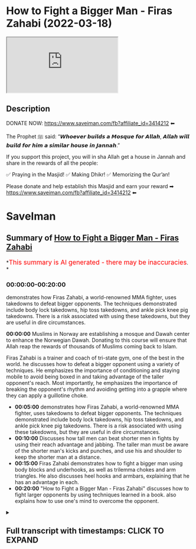# How to Fight a Bigger Man - Firas Zahabi (2022-03-18)

<iframe loading='lazy' allow='autoplay' src='https://www.youtube.com/embed/1l-jS2LDxEw'></iframe>

## Description

DONATE NOW: <https://www.saveiman.com/fb?affiliate_id=3414212> ⬅

The Prophet ﷺ said: “𝙒𝙝𝙤𝙚𝙫𝙚𝙧 𝙗𝙪𝙞𝙡𝙙𝙨 𝙖 𝙈𝙤𝙨𝙦𝙪𝙚 𝙛𝙤𝙧 𝘼𝙡𝙡𝙖𝙝, 𝘼𝙡𝙡𝙖𝙝 𝙬𝙞𝙡𝙡 𝙗𝙪𝙞𝙡𝙙 𝙛𝙤𝙧 𝙝𝙞𝙢 𝙖 𝙨𝙞𝙢𝙞𝙡𝙖𝙧 𝙝𝙤𝙪𝙨𝙚 𝙞𝙣 𝙅𝙖𝙣𝙣𝙖𝙝.”

If you support this project, you will in sha Allah get a house in Jannah and share in the rewards of all the people:

✅ Praying in the Masjid!
✅ Making Dhikr!
✅ Memorizing the Qur’an!

Please donate and help establish this Masjid and earn your reward ➡ <https://www.saveiman.com/fb?affiliate_id=3414212> ⬅

# SaveIman

## Summary of [How to Fight a Bigger Man - Firas Zahabi](https://www.youtube.com/watch?v=1l-jS2LDxEw)

*<span style="color:red; font-size:125%">This summary is AI generated - there may be inaccuracies</span>. *

### <a onclick="modifyYTiframeseektime('0')">00:00:00-00:20:00</a>

 demonstrates how Firas Zahabi, a world-renowned MMA fighter, uses takedowns to defeat bigger opponents. The techniques demonstrated include body lock takedowns, hip toss takedowns, and ankle pick knee pig takedowns. There is a risk associated with using these takedowns, but they are useful in dire circumstances.

**<a onclick="modifyYTiframeseektime('0')">00:00:00</a>** Muslims in Norway are establishing a mosque and Dawah center to enhance the Norwegian Dawah. Donating to this course will ensure that Allah reap the rewards of thousands of Muslims coming back to Islam.

Firas Zahabi is a trainer and  coach of tri-state gym, one of the best in the world.  he discusses how to defeat a bigger opponent using a variety of techniques. He emphasizes the importance of conditioning and staying mobile to avoid being boxed in and taking advantage of the taller opponent's reach. Most importantly, he emphasizes the importance of breaking the opponent's rhythm and avoiding getting into a grapple where they can apply a guillotine choke.

* **<a onclick="modifyYTiframeseektime('300')">00:05:00</a>**  demonstrates how Firas Zahabi, a world-renowned MMA fighter, uses takedowns to defeat bigger opponents. The techniques demonstrated include body lock takedowns, hip toss takedowns, and ankle pick knee pig takedowns. There is a risk associated with using these takedowns, but they are useful in dire circumstances.
* **<a onclick="modifyYTiframeseektime('600')">00:10:00</a>** Discusses how tall men can beat shorter men in fights by using their reach advantage and jabbing. The taller man must be aware of the shorter man's kicks and punches, and use his  and shoulder to keep the shorter man at a distance.
* **<a onclick="modifyYTiframeseektime('900')">00:15:00</a>** Firas Zahabi demonstrates how to fight a bigger man using body blocks and underhooks, as well as trilemma chokes and arm triangles. He also discusses heel hooks and armbars, explaining that he has an advantage in each.
* **<a onclick="modifyYTiframeseektime('1200')">00:20:00</a>**  "How to Fight a Bigger Man - Firas Zahabi" discusses how to fight larger opponents by using techniques learned in a book.  also explains how to use one's mind to overcome the opponent.

<details><summary><h2>Full transcript with timestamps: CLICK TO EXPAND</h2></summary>

<a onclick="modifyYTiframeseektime('0')">0:00:00</a> muslims in norway are now establishing a  
<a onclick="modifyYTiframeseektime('2')">0:00:02</a> masjid and dawa center to enhance the  
<a onclick="modifyYTiframeseektime('4')">0:00:04</a> norwegian dawah if you donate to this  
<a onclick="modifyYTiframeseektime('6')">0:00:06</a> course you will ensure allah reap the  
<a onclick="modifyYTiframeseektime('8')">0:00:08</a> rewards of thousands of muslims coming  
<a onclick="modifyYTiframeseektime('11')">0:00:11</a> back to islam and many of those who  
<a onclick="modifyYTiframeseektime('13')">0:00:13</a> become dwight and invite to islam so  
<a onclick="modifyYTiframeseektime('15')">0:00:15</a> click the link and donate now and share  
<a onclick="modifyYTiframeseektime('18')">0:00:18</a> the video for extra rewards  
<a onclick="modifyYTiframeseektime('20')">0:00:20</a> i'm joined with the legend the man the  
<a onclick="modifyYTiframeseektime('22')">0:00:22</a> legend the steel man the historical  
<a onclick="modifyYTiframeseektime('24')">0:00:24</a> figure  
<a onclick="modifyYTiframeseektime('25')">0:00:25</a> Laughter  
<a onclick="modifyYTiframeseektime('28')">0:00:28</a> for us many of you would have known this  
<a onclick="modifyYTiframeseektime('31')">0:00:31</a> is the trainer  
<a onclick="modifyYTiframeseektime('33')">0:00:33</a> head trainer head coach in tri-state gym  
<a onclick="modifyYTiframeseektime('35')">0:00:35</a> it seems one of the best if not the best  
<a onclick="modifyYTiframeseektime('37')">0:00:37</a> you could argue uh trainer in the world  
<a onclick="modifyYTiframeseektime('39')">0:00:39</a> in mma now  
<a onclick="modifyYTiframeseektime('41')">0:00:41</a> this video is about how  
<a onclick="modifyYTiframeseektime('43')">0:00:43</a> to defeat a bigger opponent now i'm  
<a onclick="modifyYTiframeseektime('45')">0:00:45</a> noticeably sizable compared to uh for us  
<a onclick="modifyYTiframeseektime('49')">0:00:49</a> but obviously not skillful you don't  
<a onclick="modifyYTiframeseektime('51')">0:00:51</a> need to go into that details  
<a onclick="modifyYTiframeseektime('52')">0:00:52</a> so with someone like me for us how would  
<a onclick="modifyYTiframeseektime('54')">0:00:54</a> you so say for example i'm covering that  
<a onclick="modifyYTiframeseektime('56')">0:00:56</a> can you grab that  
<a onclick="modifyYTiframeseektime('58')">0:00:58</a> Laughter  
<a onclick="modifyYTiframeseektime('63')">0:01:03</a> Music  
<a onclick="modifyYTiframeseektime('63')">0:01:03</a> Laughter  
<a onclick="modifyYTiframeseektime('72')">0:01:12</a> okay so if i'm coming at you right  
<a onclick="modifyYTiframeseektime('74')">0:01:14</a> so i'm coming at you right now first  
<a onclick="modifyYTiframeseektime('76')">0:01:16</a> thing is i don't want to be on the same  
<a onclick="modifyYTiframeseektime('78')">0:01:18</a> line so your feet are pointing towards  
<a onclick="modifyYTiframeseektime('79')">0:01:19</a> me my feet are pointing towards you yeah  
<a onclick="modifyYTiframeseektime('81')">0:01:21</a> if we exchange your fist is likely to  
<a onclick="modifyYTiframeseektime('83')">0:01:23</a> land before mine because you've got a  
<a onclick="modifyYTiframeseektime('84')">0:01:24</a> longer reach yeah you got bigger weights  
<a onclick="modifyYTiframeseektime('86')">0:01:26</a> so one thing i like to do is like to  
<a onclick="modifyYTiframeseektime('87')">0:01:27</a> circle when you point your feet towards  
<a onclick="modifyYTiframeseektime('89')">0:01:29</a> me that's when i'm going to change back  
<a onclick="modifyYTiframeseektime('90')">0:01:30</a> direction as your feet lift the ground  
<a onclick="modifyYTiframeseektime('92')">0:01:32</a> to change direction okay that's what i'm  
<a onclick="modifyYTiframeseektime('94')">0:01:34</a> going to attack yourself so if i'm  
<a onclick="modifyYTiframeseektime('95')">0:01:35</a> constantly circling i'm sorry  
<a onclick="modifyYTiframeseektime('97')">0:01:37</a> certainly yeah so now look because  
<a onclick="modifyYTiframeseektime('98')">0:01:38</a> you're circling with me yeah i'm going  
<a onclick="modifyYTiframeseektime('100')">0:01:40</a> to go this way no i'm going to circle  
<a onclick="modifyYTiframeseektime('101')">0:01:41</a> this way now you're circling that way  
<a onclick="modifyYTiframeseektime('103')">0:01:43</a> i'm constantly  
<a onclick="modifyYTiframeseektime('104')">0:01:44</a> breaking the line i call it breaking  
<a onclick="modifyYTiframeseektime('105')">0:01:45</a> noise so if you put your fist like this  
<a onclick="modifyYTiframeseektime('107')">0:01:47</a> i want to be aimed for my face here i  
<a onclick="modifyYTiframeseektime('108')">0:01:48</a> want to be here and when you turn your  
<a onclick="modifyYTiframeseektime('110')">0:01:50</a> face your fist towards me i want to be  
<a onclick="modifyYTiframeseektime('112')">0:01:52</a> here enough i never want to be yeah face  
<a onclick="modifyYTiframeseektime('115')">0:01:55</a> to face with exactly and now i want to  
<a onclick="modifyYTiframeseektime('117')">0:01:57</a> create that i want to create that cut  
<a onclick="modifyYTiframeseektime('119')">0:01:59</a> back we call it a cutback so you go  
<a onclick="modifyYTiframeseektime('120')">0:02:00</a> right then to the left left then to the  
<a onclick="modifyYTiframeseektime('123')">0:02:03</a> right so we're talking about working in  
<a onclick="modifyYTiframeseektime('125')">0:02:05</a> circles here that's why i like to shadow  
<a onclick="modifyYTiframeseektime('126')">0:02:06</a> box oftentimes what i do is i put an  
<a onclick="modifyYTiframeseektime('128')">0:02:08</a> object on the floor like a boxing glove  
<a onclick="modifyYTiframeseektime('130')">0:02:10</a> yeah and i just teach my fighters to to  
<a onclick="modifyYTiframeseektime('131')">0:02:11</a> box around that glove  
<a onclick="modifyYTiframeseektime('133')">0:02:13</a> always circling always moving my head  
<a onclick="modifyYTiframeseektime('135')">0:02:15</a> because  
<a onclick="modifyYTiframeseektime('136')">0:02:16</a> his reach is longer yeah  
<a onclick="modifyYTiframeseektime('138')">0:02:18</a> but  
<a onclick="modifyYTiframeseektime('139')">0:02:19</a> but if i get here if i get here  
<a onclick="modifyYTiframeseektime('142')">0:02:22</a> the shorter man has an advantage now on  
<a onclick="modifyYTiframeseektime('144')">0:02:24</a> the outside you have the advantage yeah  
<a onclick="modifyYTiframeseektime('146')">0:02:26</a> on the inside if you watch this look if  
<a onclick="modifyYTiframeseektime('148')">0:02:28</a> you if you keep your shoulders up and i  
<a onclick="modifyYTiframeseektime('149')">0:02:29</a> put my shoulders down and we push each  
<a onclick="modifyYTiframeseektime('150')">0:02:30</a> other push push  
<a onclick="modifyYTiframeseektime('152')">0:02:32</a> look i'm stronger only because i'm lower  
<a onclick="modifyYTiframeseektime('154')">0:02:34</a> yeah my center of gravity is lower right  
<a onclick="modifyYTiframeseektime('155')">0:02:35</a> so when i get close to you you're going  
<a onclick="modifyYTiframeseektime('157')">0:02:37</a> to want to go down my height yeah now or  
<a onclick="modifyYTiframeseektime('159')">0:02:39</a> even if you push each other say we're  
<a onclick="modifyYTiframeseektime('161')">0:02:41</a> even okay now we're even so i want to  
<a onclick="modifyYTiframeseektime('163')">0:02:43</a> catch him tall yeah i'm circling i'm  
<a onclick="modifyYTiframeseektime('165')">0:02:45</a> circling and you if if you were trying  
<a onclick="modifyYTiframeseektime('168')">0:02:48</a> to chase me like this it's kind of very  
<a onclick="modifyYTiframeseektime('169')">0:02:49</a> tiring on the legs right yeah so you  
<a onclick="modifyYTiframeseektime('171')">0:02:51</a> have to relax your legs i want to catch  
<a onclick="modifyYTiframeseektime('172')">0:02:52</a> you tall i have a window of opportunity  
<a onclick="modifyYTiframeseektime('174')">0:02:54</a> when i come in here yeah now i'm going  
<a onclick="modifyYTiframeseektime('176')">0:02:56</a> to throw up then i got to get out again  
<a onclick="modifyYTiframeseektime('178')">0:02:58</a> because you're going to sit down with me  
<a onclick="modifyYTiframeseektime('179')">0:02:59</a> or you're going to grab me except right  
<a onclick="modifyYTiframeseektime('180')">0:03:00</a> so when you're fighting a taller  
<a onclick="modifyYTiframeseektime('181')">0:03:01</a> opponent one thing i really like to do  
<a onclick="modifyYTiframeseektime('183')">0:03:03</a> we're assuming this is not just a  
<a onclick="modifyYTiframeseektime('184')">0:03:04</a> striking affair right right right we're  
<a onclick="modifyYTiframeseektime('186')">0:03:06</a> gonna get to yeah wrestling soon yeah  
<a onclick="modifyYTiframeseektime('188')">0:03:08</a> but striking i can't stand in front of  
<a onclick="modifyYTiframeseektime('189')">0:03:09</a> you you have to circle okay because if i  
<a onclick="modifyYTiframeseektime('191')">0:03:11</a> stand here so you're either out or in  
<a onclick="modifyYTiframeseektime('193')">0:03:13</a> yeah  
<a onclick="modifyYTiframeseektime('194')">0:03:14</a> you've got a longer job than me if you  
<a onclick="modifyYTiframeseektime('195')">0:03:15</a> see if i try to punch you and you punch  
<a onclick="modifyYTiframeseektime('196')">0:03:16</a> me you're going to beat me every time  
<a onclick="modifyYTiframeseektime('198')">0:03:18</a> yeah so i got a circle i got a circle i  
<a onclick="modifyYTiframeseektime('200')">0:03:20</a> got to get you stepping i got to keep  
<a onclick="modifyYTiframeseektime('201')">0:03:21</a> the ranges off yeah i got to cut i got  
<a onclick="modifyYTiframeseektime('202')">0:03:22</a> to catch you want to cut back yeah okay  
<a onclick="modifyYTiframeseektime('205')">0:03:25</a> you know i got to catch you and come  
<a onclick="modifyYTiframeseektime('206')">0:03:26</a> back now when i fight a taller guy yeah  
<a onclick="modifyYTiframeseektime('209')">0:03:29</a> i like to shoot doubles but when i shoot  
<a onclick="modifyYTiframeseektime('210')">0:03:30</a> a double yeah i don't shoot and lift  
<a onclick="modifyYTiframeseektime('214')">0:03:34</a> because  
<a onclick="modifyYTiframeseektime('215')">0:03:35</a> their legs are so long that when you  
<a onclick="modifyYTiframeseektime('216')">0:03:36</a> lift they're still on the floor  
<a onclick="modifyYTiframeseektime('218')">0:03:38</a> unless they're heavy  
<a onclick="modifyYTiframeseektime('219')">0:03:39</a> so we're going to kosotogi so a trip so  
<a onclick="modifyYTiframeseektime('221')">0:03:41</a> watch out here i put my hook behind your  
<a onclick="modifyYTiframeseektime('223')">0:03:43</a> ankle like this  
<a onclick="modifyYTiframeseektime('225')">0:03:45</a> and now i don't have to lift you see i  
<a onclick="modifyYTiframeseektime('226')">0:03:46</a> would trip you down to the floor here's  
<a onclick="modifyYTiframeseektime('227')">0:03:47</a> what you call kasotogaki should i go  
<a onclick="modifyYTiframeseektime('229')">0:03:49</a> down  
<a onclick="modifyYTiframeseektime('229')">0:03:49</a> well yeah just be careful because all  
<a onclick="modifyYTiframeseektime('231')">0:03:51</a> right yeah so i want to trap their leg  
<a onclick="modifyYTiframeseektime('233')">0:03:53</a> as i shoot a double so i shoot  
<a onclick="modifyYTiframeseektime('236')">0:03:56</a> into a trap here i am like this  
<a onclick="modifyYTiframeseektime('239')">0:03:59</a> now i don't have to worry so much about  
<a onclick="modifyYTiframeseektime('240')">0:04:00</a> guillotine because even if you trap my  
<a onclick="modifyYTiframeseektime('242')">0:04:02</a> neck  
<a onclick="modifyYTiframeseektime('243')">0:04:03</a> because for you to make that guillotine  
<a onclick="modifyYTiframeseektime('244')">0:04:04</a> work you need your legs around my body  
<a onclick="modifyYTiframeseektime('246')">0:04:06</a> yeah i'm not going to let you put your  
<a onclick="modifyYTiframeseektime('247')">0:04:07</a> legs around my body see yeah because  
<a onclick="modifyYTiframeseektime('249')">0:04:09</a> that guilt is very weak  
<a onclick="modifyYTiframeseektime('251')">0:04:11</a> it lets you have your legs around my  
<a onclick="modifyYTiframeseektime('252')">0:04:12</a> body you have to put me inside the  
<a onclick="modifyYTiframeseektime('254')">0:04:14</a> garbage if you're getting into combat  
<a onclick="modifyYTiframeseektime('256')">0:04:16</a> god is it oh yeah if here if you have  
<a onclick="modifyYTiframeseektime('257')">0:04:17</a> any guilty no i could have a lot of  
<a onclick="modifyYTiframeseektime('258')">0:04:18</a> danger  
<a onclick="modifyYTiframeseektime('260')">0:04:20</a> yeah no i'm gonna want a baby here but  
<a onclick="modifyYTiframeseektime('262')">0:04:22</a> if i trip your leg yep  
<a onclick="modifyYTiframeseektime('264')">0:04:24</a> try to put me together okay now  
<a onclick="modifyYTiframeseektime('266')">0:04:26</a> try to choke me  
<a onclick="modifyYTiframeseektime('269')">0:04:29</a> because it's very difficult  
<a onclick="modifyYTiframeseektime('271')">0:04:31</a> because you don't have your legs wrapped  
<a onclick="modifyYTiframeseektime('272')">0:04:32</a> around my body yep see i'm gonna pump a  
<a onclick="modifyYTiframeseektime('274')">0:04:34</a> lot of your legs yeah so the two major  
<a onclick="modifyYTiframeseektime('277')">0:04:37</a> benefits is  
<a onclick="modifyYTiframeseektime('278')">0:04:38</a> when you shoot a double egg on a taller  
<a onclick="modifyYTiframeseektime('279')">0:04:39</a> guy you don't have to lift them if you  
<a onclick="modifyYTiframeseektime('281')">0:04:41</a> trip yeah  
<a onclick="modifyYTiframeseektime('282')">0:04:42</a> you give me those guys now all the tips  
<a onclick="modifyYTiframeseektime('285')">0:04:45</a> because you're so tall it's easier for  
<a onclick="modifyYTiframeseektime('287')">0:04:47</a> me to get to your ankle right but if you  
<a onclick="modifyYTiframeseektime('289')">0:04:49</a> were my height it would be lower because  
<a onclick="modifyYTiframeseektime('290')">0:04:50</a> your arms and shoulders would be easily  
<a onclick="modifyYTiframeseektime('291')">0:04:51</a> double for me then on my side  
<a onclick="modifyYTiframeseektime('293')">0:04:53</a> i'm trying to screw that's it  
<a onclick="modifyYTiframeseektime('295')">0:04:55</a> guys for taller guys i like when you're  
<a onclick="modifyYTiframeseektime('297')">0:04:57</a> the taller man i like body lock and trip  
<a onclick="modifyYTiframeseektime('298')">0:04:58</a> so if you body lock me because the thing  
<a onclick="modifyYTiframeseektime('300')">0:05:00</a> is my legs are too far if you go for my  
<a onclick="modifyYTiframeseektime('301')">0:05:01</a> legs it's too much too much of a  
<a onclick="modifyYTiframeseektime('303')">0:05:03</a> distance to get all the way down yeah  
<a onclick="modifyYTiframeseektime('306')">0:05:06</a> so i'm coming here yeah i really like it  
<a onclick="modifyYTiframeseektime('308')">0:05:08</a> like this yeah well now you could trip  
<a onclick="modifyYTiframeseektime('309')">0:05:09</a> my my my right leg with your left yeah  
<a onclick="modifyYTiframeseektime('312')">0:05:12</a> no no no you're with your left  
<a onclick="modifyYTiframeseektime('314')">0:05:14</a> hook  
<a onclick="modifyYTiframeseektime('315')">0:05:15</a> yeah you could you could put your foot  
<a onclick="modifyYTiframeseektime('316')">0:05:16</a> in the middle yeah and then kind of  
<a onclick="modifyYTiframeseektime('318')">0:05:18</a> throw me with your hip yeah like this go  
<a onclick="modifyYTiframeseektime('319')">0:05:19</a> up here i really like this for taller  
<a onclick="modifyYTiframeseektime('321')">0:05:21</a> guys  
<a onclick="modifyYTiframeseektime('322')">0:05:22</a> yeah so we're here like this body lock  
<a onclick="modifyYTiframeseektime('324')">0:05:24</a> yeah you put your leg inside and you  
<a onclick="modifyYTiframeseektime('325')">0:05:25</a> start to hit yeah  
<a onclick="modifyYTiframeseektime('327')">0:05:27</a> yeah yeah that's good for me no i mean  
<a onclick="modifyYTiframeseektime('329')">0:05:29</a> if you're coming to a double leg for me  
<a onclick="modifyYTiframeseektime('331')">0:05:31</a> yes how much around the front i like the  
<a onclick="modifyYTiframeseektime('333')">0:05:33</a> underhook so like can you shoot all my  
<a onclick="modifyYTiframeseektime('334')">0:05:34</a> legs  
<a onclick="modifyYTiframeseektime('335')">0:05:35</a> under hook see yeah this is one of many  
<a onclick="modifyYTiframeseektime('338')">0:05:38</a> ways okay and then you can get into your  
<a onclick="modifyYTiframeseektime('339')">0:05:39</a> body lock oh okay so if i shoot on you  
<a onclick="modifyYTiframeseektime('341')">0:05:41</a> you're gonna put your hands like this  
<a onclick="modifyYTiframeseektime('342')">0:05:42</a> all right  
<a onclick="modifyYTiframeseektime('344')">0:05:44</a> yeah you elevate me here there you go  
<a onclick="modifyYTiframeseektime('345')">0:05:45</a> now you can turn the tables on me  
<a onclick="modifyYTiframeseektime('347')">0:05:47</a> right exactly okay  
<a onclick="modifyYTiframeseektime('349')">0:05:49</a> what we call an ukigoshi hip one hip  
<a onclick="modifyYTiframeseektime('352')">0:05:52</a> because typically as kids they teach you  
<a onclick="modifyYTiframeseektime('354')">0:05:54</a> ogoshi which is two hips yeah but if i  
<a onclick="modifyYTiframeseektime('357')">0:05:57</a> do that you can grab my body and lift me  
<a onclick="modifyYTiframeseektime('358')">0:05:58</a> here yeah i'm too committed yeah so we  
<a onclick="modifyYTiframeseektime('360')">0:06:00</a> just go one hip like see i see one hip  
<a onclick="modifyYTiframeseektime('362')">0:06:02</a> and now we can ankle pick knee pig yeah  
<a onclick="modifyYTiframeseektime('365')">0:06:05</a> snap down etc  
<a onclick="modifyYTiframeseektime('366')">0:06:06</a> yeah so if i shoot on you  
<a onclick="modifyYTiframeseektime('369')">0:06:09</a> so if you're boxing yeah you got to be  
<a onclick="modifyYTiframeseektime('371')">0:06:11</a> quick to your other yeah exactly  
<a onclick="modifyYTiframeseektime('373')">0:06:13</a> there you go now i'm in trouble here now  
<a onclick="modifyYTiframeseektime('375')">0:06:15</a> you have a variety of takedowns one of  
<a onclick="modifyYTiframeseektime('376')">0:06:16</a> them being the hip toss  
<a onclick="modifyYTiframeseektime('378')">0:06:18</a> that's what we call ukigoshi what we've  
<a onclick="modifyYTiframeseektime('380')">0:06:20</a> seen you do as well  
<a onclick="modifyYTiframeseektime('382')">0:06:22</a> and this might be  
<a onclick="modifyYTiframeseektime('384')">0:06:24</a> we don't do a lot to be honest in the uk  
<a onclick="modifyYTiframeseektime('386')">0:06:26</a> because a lot of the  
<a onclick="modifyYTiframeseektime('388')">0:06:28</a> kind of gyms don't allow it they're more  
<a onclick="modifyYTiframeseektime('390')">0:06:30</a> traditional yeah which is heel hooks yes  
<a onclick="modifyYTiframeseektime('394')">0:06:34</a> and we've seen you do a lot of these  
<a onclick="modifyYTiframeseektime('395')">0:06:35</a> yeah yeah yeah you're you're known for  
<a onclick="modifyYTiframeseektime('397')">0:06:37</a> that i was in the heart club yeah it's  
<a onclick="modifyYTiframeseektime('398')">0:06:38</a> known for that so  
<a onclick="modifyYTiframeseektime('400')">0:06:40</a> with someone big like me  
<a onclick="modifyYTiframeseektime('402')">0:06:42</a> to what extent  
<a onclick="modifyYTiframeseektime('404')">0:06:44</a> would it make sense for you to go for a  
<a onclick="modifyYTiframeseektime('405')">0:06:45</a> hill hook  
<a onclick="modifyYTiframeseektime('406')">0:06:46</a> uh very like look look at the size of  
<a onclick="modifyYTiframeseektime('408')">0:06:48</a> our feet here put your foot here yeah  
<a onclick="modifyYTiframeseektime('410')">0:06:50</a> look he's got a much longer left lever  
<a onclick="modifyYTiframeseektime('412')">0:06:52</a> it's much easier for me to break your  
<a onclick="modifyYTiframeseektime('413')">0:06:53</a> leg than it is for you to break mine you  
<a onclick="modifyYTiframeseektime('415')">0:06:55</a> know what they say  
<a onclick="modifyYTiframeseektime('419')">0:06:59</a> good point  
<a onclick="modifyYTiframeseektime('421')">0:07:01</a> think about breaking a long branch or  
<a onclick="modifyYTiframeseektime('423')">0:07:03</a> breaking a small branch you can only  
<a onclick="modifyYTiframeseektime('424')">0:07:04</a> think the smaller branch have less  
<a onclick="modifyYTiframeseektime('425')">0:07:05</a> leverage so it's easier for me to grab  
<a onclick="modifyYTiframeseektime('427')">0:07:07</a> and break that so how would you go like  
<a onclick="modifyYTiframeseektime('429')">0:07:09</a> say for example i'm coming at you well  
<a onclick="modifyYTiframeseektime('430')">0:07:10</a> if we're standing i like to do something  
<a onclick="modifyYTiframeseektime('431')">0:07:11</a> called ashy slide okay so like i pretend  
<a onclick="modifyYTiframeseektime('433')">0:07:13</a> like i'm doing a double legs i'll do it  
<a onclick="modifyYTiframeseektime('435')">0:07:15</a> real slow okay yeah i'm shooting double  
<a onclick="modifyYTiframeseektime('436')">0:07:16</a> leg but then i slide underneath like  
<a onclick="modifyYTiframeseektime('438')">0:07:18</a> this oh nice and then what i do is i  
<a onclick="modifyYTiframeseektime('440')">0:07:20</a> like to push inside your thigh here like  
<a onclick="modifyYTiframeseektime('441')">0:07:21</a> this oh beautiful see now if you try to  
<a onclick="modifyYTiframeseektime('442')">0:07:22</a> punch me you won't be able to yeah no  
<a onclick="modifyYTiframeseektime('444')">0:07:24</a> chance you have no shot and i'll look  
<a onclick="modifyYTiframeseektime('445')">0:07:25</a> where your heel is yeah nowadays because  
<a onclick="modifyYTiframeseektime('447')">0:07:27</a> that thigh try to resist me it's  
<a onclick="modifyYTiframeseektime('449')">0:07:29</a> impossible yeah exactly you're just  
<a onclick="modifyYTiframeseektime('450')">0:07:30</a> you're just bringing yourself down to  
<a onclick="modifyYTiframeseektime('451')">0:07:31</a> the mat so that's the first thing i do i  
<a onclick="modifyYTiframeseektime('453')">0:07:33</a> can push inside the thigh now look at  
<a onclick="modifyYTiframeseektime('455')">0:07:35</a> that lever that we're talking about look  
<a onclick="modifyYTiframeseektime('457')">0:07:37</a> i'm breaking this ankle quite easily  
<a onclick="modifyYTiframeseektime('458')">0:07:38</a> it's beautiful yeah it's very very  
<a onclick="modifyYTiframeseektime('459')">0:07:39</a> difficult you try  
<a onclick="modifyYTiframeseektime('460')">0:07:40</a> here  
<a onclick="modifyYTiframeseektime('461')">0:07:41</a> you got nothing if i start cranking yeah  
<a onclick="modifyYTiframeseektime('463')">0:07:43</a> you won't be able to reach my body or  
<a onclick="modifyYTiframeseektime('464')">0:07:44</a> face  
<a onclick="modifyYTiframeseektime('466')">0:07:46</a> with that  
<a onclick="modifyYTiframeseektime('468')">0:07:48</a> do you feel like it's a good idea in the  
<a onclick="modifyYTiframeseektime('469')">0:07:49</a> mma setting because we've seen it not  
<a onclick="modifyYTiframeseektime('470')">0:07:50</a> work as well yeah of course of course of  
<a onclick="modifyYTiframeseektime('472')">0:07:52</a> course there's a there's a risk with  
<a onclick="modifyYTiframeseektime('474')">0:07:54</a> everything you know yeah i personally i  
<a onclick="modifyYTiframeseektime('475')">0:07:55</a> like to use that as a surprise once in a  
<a onclick="modifyYTiframeseektime('477')">0:07:57</a> while yeah i would prefer using the  
<a onclick="modifyYTiframeseektime('478')">0:07:58</a> double egg with the kosovo  
<a onclick="modifyYTiframeseektime('480')">0:08:00</a> yeah i want to be on top because you  
<a onclick="modifyYTiframeseektime('481')">0:08:01</a> can't hit me  
<a onclick="modifyYTiframeseektime('482')">0:08:02</a> when i'm on top you can but it's not  
<a onclick="modifyYTiframeseektime('484')">0:08:04</a> really effective yeah uh the other thing  
<a onclick="modifyYTiframeseektime('485')">0:08:05</a> i like to do is i like to duck under on  
<a onclick="modifyYTiframeseektime('487')">0:08:07</a> top guys like this  
<a onclick="modifyYTiframeseektime('488')">0:08:08</a> and get behind the wipes i'm in a  
<a onclick="modifyYTiframeseektime('490')">0:08:10</a> position of safety and would you go into  
<a onclick="modifyYTiframeseektime('491')">0:08:11</a> like a heel hook position from here  
<a onclick="modifyYTiframeseektime('493')">0:08:13</a> because from here from here i have a  
<a onclick="modifyYTiframeseektime('494')">0:08:14</a> variety of uh takedowns but the one i  
<a onclick="modifyYTiframeseektime('495')">0:08:15</a> like first is blocking the knee just  
<a onclick="modifyYTiframeseektime('497')">0:08:17</a> like this yeah and trying to get your  
<a onclick="modifyYTiframeseektime('499')">0:08:19</a> hands on the mat you see i'm blocking  
<a onclick="modifyYTiframeseektime('501')">0:08:21</a> your knee i'm putting my weight forward  
<a onclick="modifyYTiframeseektime('502')">0:08:22</a> and i'll have you in what we call a gut  
<a onclick="modifyYTiframeseektime('503')">0:08:23</a> wrench yeah from here i can climb to the  
<a onclick="modifyYTiframeseektime('505')">0:08:25</a> back  
<a onclick="modifyYTiframeseektime('506')">0:08:26</a> i can uh force you down to the mat  
<a onclick="modifyYTiframeseektime('508')">0:08:28</a> khabib business all the time of course  
<a onclick="modifyYTiframeseektime('509')">0:08:29</a> he's the master of gut wrench because  
<a onclick="modifyYTiframeseektime('510')">0:08:30</a> you can you can do  
<a onclick="modifyYTiframeseektime('512')">0:08:32</a> i might be wrong here but  
<a onclick="modifyYTiframeseektime('514')">0:08:34</a> you can drop down here  
<a onclick="modifyYTiframeseektime('516')">0:08:36</a> and you can you can but that's risky  
<a onclick="modifyYTiframeseektime('518')">0:08:38</a> that's risky because especially when  
<a onclick="modifyYTiframeseektime('519')">0:08:39</a> things are slippery when you do that i'm  
<a onclick="modifyYTiframeseektime('520')">0:08:40</a> just going to piss my legs up  
<a onclick="modifyYTiframeseektime('522')">0:08:42</a> you're on the floor i like those things  
<a onclick="modifyYTiframeseektime('524')">0:08:44</a> once in a while by surprise like if you  
<a onclick="modifyYTiframeseektime('526')">0:08:46</a> see that move that you did yeah shogun  
<a onclick="modifyYTiframeseektime('527')">0:08:47</a> tried it on jon jones in the title fight  
<a onclick="modifyYTiframeseektime('529')">0:08:49</a> oh yeah i thought it was a major mistake  
<a onclick="modifyYTiframeseektime('531')">0:08:51</a> because yeah he got to the waist of john  
<a onclick="modifyYTiframeseektime('534')">0:08:54</a> yeah he sat down and john just got to  
<a onclick="modifyYTiframeseektime('536')">0:08:56</a> lift his leg up because things are  
<a onclick="modifyYTiframeseektime('537')">0:08:57</a> slippery yeah yeah yeah and there's  
<a onclick="modifyYTiframeseektime('538')">0:08:58</a> punches involved why take the risk  
<a onclick="modifyYTiframeseektime('539')">0:08:59</a> you're behind the guy i'm in the safe  
<a onclick="modifyYTiframeseektime('541')">0:09:01</a> here  
<a onclick="modifyYTiframeseektime('542')">0:09:02</a> look i'm in such a safe position why  
<a onclick="modifyYTiframeseektime('543')">0:09:03</a> would i go here where you can now punch  
<a onclick="modifyYTiframeseektime('545')">0:09:05</a> me yeah boom like why would i put myself  
<a onclick="modifyYTiframeseektime('547')">0:09:07</a> in the line of fire when i'm behind you  
<a onclick="modifyYTiframeseektime('549')">0:09:09</a> and you can't hit me so i find it  
<a onclick="modifyYTiframeseektime('551')">0:09:11</a> strategically a mistake yeah it should  
<a onclick="modifyYTiframeseektime('553')">0:09:13</a> only be used in the most  
<a onclick="modifyYTiframeseektime('555')">0:09:15</a> dire circumstances you're losing you  
<a onclick="modifyYTiframeseektime('556')">0:09:16</a> need to break the guy's leg in the next  
<a onclick="modifyYTiframeseektime('558')">0:09:18</a> 30 seconds or we lose okay take the same  
<a onclick="modifyYTiframeseektime('560')">0:09:20</a> thing with the foot looks and stuff yeah  
<a onclick="modifyYTiframeseektime('561')">0:09:21</a> exactly i'll use it because the thing is  
<a onclick="modifyYTiframeseektime('563')">0:09:23</a> technique  
<a onclick="modifyYTiframeseektime('564')">0:09:24</a> always has to be  
<a onclick="modifyYTiframeseektime('566')">0:09:26</a> uh  
<a onclick="modifyYTiframeseektime('567')">0:09:27</a> under strategy yeah i can't just oh i'll  
<a onclick="modifyYTiframeseektime('569')">0:09:29</a> do any technique no no no  
<a onclick="modifyYTiframeseektime('571')">0:09:31</a> we have a bunch of tools which tools do  
<a onclick="modifyYTiframeseektime('573')">0:09:33</a> we need to do this particular job  
<a onclick="modifyYTiframeseektime('575')">0:09:35</a> we have to scrutinize what tool you're  
<a onclick="modifyYTiframeseektime('576')">0:09:36</a> going to use don't just bring out the  
<a onclick="modifyYTiframeseektime('577')">0:09:37</a> chainsaw when we're trying to glue two  
<a onclick="modifyYTiframeseektime('579')">0:09:39</a> pieces together chainsaw's useless so  
<a onclick="modifyYTiframeseektime('582')">0:09:42</a> i think i try to put you on your back i  
<a onclick="modifyYTiframeseektime('584')">0:09:44</a> try to box you if i can't and i'm losing  
<a onclick="modifyYTiframeseektime('586')">0:09:46</a> then i'll do something more high risk  
<a onclick="modifyYTiframeseektime('587')">0:09:47</a> yeah  
<a onclick="modifyYTiframeseektime('588')">0:09:48</a> now  
<a onclick="modifyYTiframeseektime('589')">0:09:49</a> this is a good video uh this is uh  
<a onclick="modifyYTiframeseektime('591')">0:09:51</a> many people could be taking notes but  
<a onclick="modifyYTiframeseektime('593')">0:09:53</a> the guys on the outside the big guys  
<a onclick="modifyYTiframeseektime('596')">0:09:56</a> that's all guys are gonna feel this is  
<a onclick="modifyYTiframeseektime('598')">0:09:58</a> ridiculous they're gonna say now for us  
<a onclick="modifyYTiframeseektime('600')">0:10:00</a> telling all these smaller people how to  
<a onclick="modifyYTiframeseektime('601')">0:10:01</a> be the big guys but he hasn't said  
<a onclick="modifyYTiframeseektime('603')">0:10:03</a> anything about how the taller guys can  
<a onclick="modifyYTiframeseektime('604')">0:10:04</a> beat the smaller guys you don't need any  
<a onclick="modifyYTiframeseektime('606')">0:10:06</a> help look at me  
<a onclick="modifyYTiframeseektime('608')">0:10:08</a> but they say that yeah you know we  
<a onclick="modifyYTiframeseektime('610')">0:10:10</a> haven't had that much success in the ufc  
<a onclick="modifyYTiframeseektime('613')">0:10:13</a> um so what would you uh  
<a onclick="modifyYTiframeseektime('615')">0:10:15</a> say i like the job okay so like yeah i  
<a onclick="modifyYTiframeseektime('616')">0:10:16</a> think georgia had the longest switch in  
<a onclick="modifyYTiframeseektime('618')">0:10:18</a> this division that's why i really  
<a onclick="modifyYTiframeseektime('619')">0:10:19</a> designed this game to be a jabber so  
<a onclick="modifyYTiframeseektime('621')">0:10:21</a> number one rule about jabbing see look  
<a onclick="modifyYTiframeseektime('622')">0:10:22</a> look at my reach here yeah the second  
<a onclick="modifyYTiframeseektime('624')">0:10:24</a> i'm touch your hand to the wall the  
<a onclick="modifyYTiframeseektime('626')">0:10:26</a> second i punch at an angle towards the  
<a onclick="modifyYTiframeseektime('629')">0:10:29</a> ground  
<a onclick="modifyYTiframeseektime('630')">0:10:30</a> see i lost reach i'll go here here i  
<a onclick="modifyYTiframeseektime('632')">0:10:32</a> have maximum reach  
<a onclick="modifyYTiframeseektime('634')">0:10:34</a> here just punching downwards  
<a onclick="modifyYTiframeseektime('637')">0:10:37</a> is really really bad for me so if i'm  
<a onclick="modifyYTiframeseektime('638')">0:10:38</a> fighting a guy who's shorter than me and  
<a onclick="modifyYTiframeseektime('640')">0:10:40</a> i'm jabbing at an angle downwards i'm  
<a onclick="modifyYTiframeseektime('642')">0:10:42</a> actually not using my reach right i have  
<a onclick="modifyYTiframeseektime('644')">0:10:44</a> to get what we call eye level okay so  
<a onclick="modifyYTiframeseektime('645')">0:10:45</a> are you coming down yeah i'm coming down  
<a onclick="modifyYTiframeseektime('647')">0:10:47</a> to his level okay however that leaves me  
<a onclick="modifyYTiframeseektime('648')">0:10:48</a> more susceptible to kicks i have to be  
<a onclick="modifyYTiframeseektime('650')">0:10:50</a> aware of that i have a question here  
<a onclick="modifyYTiframeseektime('651')">0:10:51</a> yeah if you go down  
<a onclick="modifyYTiframeseektime('653')">0:10:53</a> for on the one hand yeah if he goes down  
<a onclick="modifyYTiframeseektime('656')">0:10:56</a> he's gonna have more reach well on the  
<a onclick="modifyYTiframeseektime('658')">0:10:58</a> other hand if you come and hit me now  
<a onclick="modifyYTiframeseektime('660')">0:11:00</a> are you not now  
<a onclick="modifyYTiframeseektime('662')">0:11:02</a> me being taller isn't that me forcing  
<a onclick="modifyYTiframeseektime('664')">0:11:04</a> you to extend your arm which requires  
<a onclick="modifyYTiframeseektime('666')">0:11:06</a> more reach well for the shorter guy i  
<a onclick="modifyYTiframeseektime('667')">0:11:07</a> want to close the distance then punch  
<a onclick="modifyYTiframeseektime('669')">0:11:09</a> common mistake this guy's punch on the  
<a onclick="modifyYTiframeseektime('670')">0:11:10</a> way in like great example mcgregor and  
<a onclick="modifyYTiframeseektime('672')">0:11:12</a> uh  
<a onclick="modifyYTiframeseektime('675')">0:11:15</a> jose jose aldo yeah  
<a onclick="modifyYTiframeseektime('679')">0:11:19</a> leaps in with a punch steps back home  
<a onclick="modifyYTiframeseektime('680')">0:11:20</a> catches him on the way in a taller guy  
<a onclick="modifyYTiframeseektime('682')">0:11:22</a> yeah you're the taller guy if i punch  
<a onclick="modifyYTiframeseektime('684')">0:11:24</a> from here you're gonna beat me because  
<a onclick="modifyYTiframeseektime('685')">0:11:25</a> your reach is longer yeah i gotta close  
<a onclick="modifyYTiframeseektime('686')">0:11:26</a> the distance like we talked about yeah  
<a onclick="modifyYTiframeseektime('688')">0:11:28</a> then i have to have the discipline to  
<a onclick="modifyYTiframeseektime('690')">0:11:30</a> withstand  
<a onclick="modifyYTiframeseektime('690')">0:11:30</a> to delay my strikes right now once i  
<a onclick="modifyYTiframeseektime('693')">0:11:33</a> close the distance now i actually have  
<a onclick="modifyYTiframeseektime('694')">0:11:34</a> more leverage than you yeah yeah yeah if  
<a onclick="modifyYTiframeseektime('696')">0:11:36</a> we punch each other from here i have  
<a onclick="modifyYTiframeseektime('697')">0:11:37</a> actually superiority a bunch of  
<a onclick="modifyYTiframeseektime('699')">0:11:39</a> uppercuts yeah uppercut is dangerous but  
<a onclick="modifyYTiframeseektime('701')">0:11:41</a> i still have more remember if we push  
<a onclick="modifyYTiframeseektime('702')">0:11:42</a> each other here push yeah who generates  
<a onclick="modifyYTiframeseektime('703')">0:11:43</a> more power yeah the guy who's shorter so  
<a onclick="modifyYTiframeseektime('706')">0:11:46</a> shorter guy has more leverage on the  
<a onclick="modifyYTiframeseektime('707')">0:11:47</a> inside taller guy has more leverage on  
<a onclick="modifyYTiframeseektime('709')">0:11:49</a> the outside correct yeah so to you to  
<a onclick="modifyYTiframeseektime('711')">0:11:51</a> maximize that job of yours you need to  
<a onclick="modifyYTiframeseektime('712')">0:11:52</a> get as short as me so what's going on  
<a onclick="modifyYTiframeseektime('714')">0:11:54</a> yeah if you look at georgetown pierre  
<a onclick="modifyYTiframeseektime('715')">0:11:55</a> versus matt sarah the rematch  
<a onclick="modifyYTiframeseektime('718')">0:11:58</a> george was short by sarah  
<a onclick="modifyYTiframeseektime('720')">0:12:00</a> okay he came in the first match where he  
<a onclick="modifyYTiframeseektime('721')">0:12:01</a> got knocked out he was tall and sarah  
<a onclick="modifyYTiframeseektime('723')">0:12:03</a> caught him with that oh  
<a onclick="modifyYTiframeseektime('724')">0:12:04</a> and dropped him and wobbled him and then  
<a onclick="modifyYTiframeseektime('726')">0:12:06</a> we corrected it's actually very good  
<a onclick="modifyYTiframeseektime('727')">0:12:07</a> yeah  
<a onclick="modifyYTiframeseektime('733')">0:12:13</a> yeah so calm down because you have the  
<a onclick="modifyYTiframeseektime('735')">0:12:15</a> you have the reach advantage i would use  
<a onclick="modifyYTiframeseektime('736')">0:12:16</a> the jab yeah exactly and i would be  
<a onclick="modifyYTiframeseektime('737')">0:12:17</a> using i'd be coming down you want to be  
<a onclick="modifyYTiframeseektime('739')">0:12:19</a> as short as me it's going to say level  
<a onclick="modifyYTiframeseektime('741')">0:12:21</a> you have to be at my level okay good so  
<a onclick="modifyYTiframeseektime('743')">0:12:23</a> now your job's in my way if i want to  
<a onclick="modifyYTiframeseektime('744')">0:12:24</a> get to you the job's in the way if  
<a onclick="modifyYTiframeseektime('746')">0:12:26</a> you're punching from up there yeah your  
<a onclick="modifyYTiframeseektime('748')">0:12:28</a> jab is actually not reaching me yeah  
<a onclick="modifyYTiframeseektime('749')">0:12:29</a> because it's actually it's much easier  
<a onclick="modifyYTiframeseektime('750')">0:12:30</a> for me to get get closer to you yeah  
<a onclick="modifyYTiframeseektime('752')">0:12:32</a> whereas if you get eye level i have to  
<a onclick="modifyYTiframeseektime('754')">0:12:34</a> do my my blitz or my closing this is  
<a onclick="modifyYTiframeseektime('756')">0:12:36</a> from further out so the the margin of  
<a onclick="modifyYTiframeseektime('758')">0:12:38</a> error is greater for me so i'm  
<a onclick="modifyYTiframeseektime('759')">0:12:39</a> constantly now i have that job between  
<a onclick="modifyYTiframeseektime('761')">0:12:41</a> between me and you you're keeping that  
<a onclick="modifyYTiframeseektime('763')">0:12:43</a> job between me and you at all times so  
<a onclick="modifyYTiframeseektime('765')">0:12:45</a> every time i try to sidestep and cut in  
<a onclick="modifyYTiframeseektime('766')">0:12:46</a> you're trying to pick me off with a job  
<a onclick="modifyYTiframeseektime('768')">0:12:48</a> okay so there's the same thing about  
<a onclick="modifyYTiframeseektime('769')">0:12:49</a> kicking range because kicking range is  
<a onclick="modifyYTiframeseektime('770')">0:12:50</a> different right when you squat down like  
<a onclick="modifyYTiframeseektime('772')">0:12:52</a> that yeah it's dangerous to do it  
<a onclick="modifyYTiframeseektime('773')">0:12:53</a> against a very strong kicker oh okay  
<a onclick="modifyYTiframeseektime('775')">0:12:55</a> sarah is not a strong kicker so it's a  
<a onclick="modifyYTiframeseektime('777')">0:12:57</a> perfect example when george fought beat  
<a onclick="modifyYTiframeseektime('778')">0:12:58</a> japan we did the same thing bjp mostly a  
<a onclick="modifyYTiframeseektime('780')">0:13:00</a> boxer not a kicker okay if you're  
<a onclick="modifyYTiframeseektime('782')">0:13:02</a> fighting a very very good kicker i  
<a onclick="modifyYTiframeseektime('784')">0:13:04</a> wouldn't recommend you getting that  
<a onclick="modifyYTiframeseektime('785')">0:13:05</a> short because you'll get your legs with  
<a onclick="modifyYTiframeseektime('786')">0:13:06</a> the body okay i see i see so watch i'll  
<a onclick="modifyYTiframeseektime('788')">0:13:08</a> just stay high and just uh you want to  
<a onclick="modifyYTiframeseektime('790')">0:13:10</a> find you want to find the balance i mean  
<a onclick="modifyYTiframeseektime('791')">0:13:11</a> i like to bring my legs up so i can  
<a onclick="modifyYTiframeseektime('793')">0:13:13</a> check immediately so i never put my  
<a onclick="modifyYTiframeseektime('794')">0:13:14</a> weight on the lead leg because then you  
<a onclick="modifyYTiframeseektime('795')">0:13:15</a> can you can kick it out from underneath  
<a onclick="modifyYTiframeseektime('796')">0:13:16</a> me see  
<a onclick="modifyYTiframeseektime('798')">0:13:18</a> so i'm always i'm always lifting my feet  
<a onclick="modifyYTiframeseektime('799')">0:13:19</a> when i walk okay you know i'm always  
<a onclick="modifyYTiframeseektime('801')">0:13:21</a> lifting my feet so if you kick my leg's  
<a onclick="modifyYTiframeseektime('803')">0:13:23</a> going to be out of the way  
<a onclick="modifyYTiframeseektime('804')">0:13:24</a> yeah exactly i'm always legs out of the  
<a onclick="modifyYTiframeseektime('806')">0:13:26</a> way see i'm never planted i don't like  
<a onclick="modifyYTiframeseektime('808')">0:13:28</a> to fight like that because i feel like i  
<a onclick="modifyYTiframeseektime('809')">0:13:29</a> can get  
<a onclick="modifyYTiframeseektime('810')">0:13:30</a> double leg kicked so that's the job what  
<a onclick="modifyYTiframeseektime('812')">0:13:32</a> else would you advise for people  
<a onclick="modifyYTiframeseektime('814')">0:13:34</a> um a good left hook  
<a onclick="modifyYTiframeseektime('816')">0:13:36</a> good left hook yeah told you bro yeah he  
<a onclick="modifyYTiframeseektime('818')">0:13:38</a> told me that's totally fantastic  
<a onclick="modifyYTiframeseektime('819')">0:13:39</a> i like your jab with your left hook the  
<a onclick="modifyYTiframeseektime('821')">0:13:41</a> left hook the way i like to throw it is  
<a onclick="modifyYTiframeseektime('823')">0:13:43</a> from here if i'm tall i put it here so  
<a onclick="modifyYTiframeseektime('825')">0:13:45</a> every time the guy comes forward yeah i  
<a onclick="modifyYTiframeseektime('827')">0:13:47</a> hooked like this from the head nice yeah  
<a onclick="modifyYTiframeseektime('829')">0:13:49</a> i don't do it doesn't even look it's not  
<a onclick="modifyYTiframeseektime('830')">0:13:50</a> telegraph something  
<a onclick="modifyYTiframeseektime('832')">0:13:52</a> if i'm much taller than my punch from  
<a onclick="modifyYTiframeseektime('833')">0:13:53</a> here yeah  
<a onclick="modifyYTiframeseektime('834')">0:13:54</a> it's a bit like what tyson fury does  
<a onclick="modifyYTiframeseektime('836')">0:13:56</a> right yeah exactly so now every time you  
<a onclick="modifyYTiframeseektime('837')">0:13:57</a> try to punch me i sweep  
<a onclick="modifyYTiframeseektime('839')">0:13:59</a> i sweep with my hook  
<a onclick="modifyYTiframeseektime('841')">0:14:01</a> it's not a it's not a short hook  
<a onclick="modifyYTiframeseektime('843')">0:14:03</a> it's a long slapping look even like if  
<a onclick="modifyYTiframeseektime('845')">0:14:05</a> you're looking  
<a onclick="modifyYTiframeseektime('846')">0:14:06</a> how are you doing are you chuckling  
<a onclick="modifyYTiframeseektime('848')">0:14:08</a> chocolate i used to do a reverse knuckle  
<a onclick="modifyYTiframeseektime('849')">0:14:09</a> okay because you used to because you  
<a onclick="modifyYTiframeseektime('851')">0:14:11</a> have more reach with a reverse knuckle  
<a onclick="modifyYTiframeseektime('852')">0:14:12</a> so here you see i lose a few inches here  
<a onclick="modifyYTiframeseektime('855')">0:14:15</a> i'm a little bit longer see  
<a onclick="modifyYTiframeseektime('857')">0:14:17</a> yeah well he's doing that yeah but if  
<a onclick="modifyYTiframeseektime('859')">0:14:19</a> you throw it from the hip yeah you could  
<a onclick="modifyYTiframeseektime('860')">0:14:20</a> really hurt me so get sideways a second  
<a onclick="modifyYTiframeseektime('862')">0:14:22</a> so if you punch from here with your jab  
<a onclick="modifyYTiframeseektime('864')">0:14:24</a> no no  
<a onclick="modifyYTiframeseektime('865')">0:14:25</a> boom that's it  
<a onclick="modifyYTiframeseektime('867')">0:14:27</a> and then if you see me reach the  
<a onclick="modifyYTiframeseektime('868')">0:14:28</a> distance you can throw your hook but  
<a onclick="modifyYTiframeseektime('869')">0:14:29</a> step step to the right sorry uh to my  
<a onclick="modifyYTiframeseektime('871')">0:14:31</a> right pivot no no with your with your  
<a onclick="modifyYTiframeseektime('873')">0:14:33</a> trail legs so the back leg here so watch  
<a onclick="modifyYTiframeseektime('875')">0:14:35</a> your you have your spot and one hand  
<a onclick="modifyYTiframeseektime('877')">0:14:37</a> again  
<a onclick="modifyYTiframeseektime('878')">0:14:38</a> oh okay  
<a onclick="modifyYTiframeseektime('879')">0:14:39</a> famous instance is uh mayweather  
<a onclick="modifyYTiframeseektime('881')">0:14:41</a> knockout ricky hatton like this yes  
<a onclick="modifyYTiframeseektime('884')">0:14:44</a> exactly you call it the checkbook so  
<a onclick="modifyYTiframeseektime('885')">0:14:45</a> every time i try to come inside try to  
<a onclick="modifyYTiframeseektime('886')">0:14:46</a> fight you keep your arm down here yeah  
<a onclick="modifyYTiframeseektime('888')">0:14:48</a> keep your shoulder pointed on my chin  
<a onclick="modifyYTiframeseektime('889')">0:14:49</a> that's it okay now when i come in here  
<a onclick="modifyYTiframeseektime('891')">0:14:51</a> you just throw that hook  
<a onclick="modifyYTiframeseektime('893')">0:14:53</a> now another important detail is your  
<a onclick="modifyYTiframeseektime('895')">0:14:55</a> head has to go over the trail knee right  
<a onclick="modifyYTiframeseektime('896')">0:14:56</a> here so you create a distance you're  
<a onclick="modifyYTiframeseektime('898')">0:14:58</a> using your reach  
<a onclick="modifyYTiframeseektime('899')">0:14:59</a> and you can see that my face is  
<a onclick="modifyYTiframeseektime('901')">0:15:01</a> underneath my shoulder so even if you  
<a onclick="modifyYTiframeseektime('902')">0:15:02</a> got passed you wouldn't catch up to me i  
<a onclick="modifyYTiframeseektime('904')">0:15:04</a> don't want my head up here i want my  
<a onclick="modifyYTiframeseektime('905')">0:15:05</a> head down here yeah see so that's two  
<a onclick="modifyYTiframeseektime('907')">0:15:07</a> things you've told me the jab yeah and  
<a onclick="modifyYTiframeseektime('909')">0:15:09</a> the the left hook the check  
<a onclick="modifyYTiframeseektime('916')">0:15:16</a> yeah um take downs you can even i mean  
<a onclick="modifyYTiframeseektime('919')">0:15:19</a> it's not wrong to shoot doubles it's  
<a onclick="modifyYTiframeseektime('920')">0:15:20</a> just further away so you have to be for  
<a onclick="modifyYTiframeseektime('921')">0:15:21</a> me so for a taller person you're saying  
<a onclick="modifyYTiframeseektime('923')">0:15:23</a> number one is body blocks and number two  
<a onclick="modifyYTiframeseektime('925')">0:15:25</a> is what singles because it's quite i  
<a onclick="modifyYTiframeseektime('926')">0:15:26</a> mean um my arms are quite long so if if  
<a onclick="modifyYTiframeseektime('928')">0:15:28</a> the person comes a bit  
<a onclick="modifyYTiframeseektime('930')">0:15:30</a> i like i like  
<a onclick="modifyYTiframeseektime('931')">0:15:31</a> i like singles i like underhooks i like  
<a onclick="modifyYTiframeseektime('933')">0:15:33</a> body locks i like it all yeah for a tall  
<a onclick="modifyYTiframeseektime('935')">0:15:35</a> guy i really like underhook yeah so when  
<a onclick="modifyYTiframeseektime('937')">0:15:37</a> i'm on the hook like this yeah i want to  
<a onclick="modifyYTiframeseektime('939')">0:15:39</a> keep our feet perpendicular i want to  
<a onclick="modifyYTiframeseektime('940')">0:15:40</a> try to avoid it's not always possible  
<a onclick="modifyYTiframeseektime('942')">0:15:42</a> but being chest to chest like this you  
<a onclick="modifyYTiframeseektime('944')">0:15:44</a> know okay so i want to be here like this  
<a onclick="modifyYTiframeseektime('945')">0:15:45</a> now from here i'm going to lift this  
<a onclick="modifyYTiframeseektime('947')">0:15:47</a> and i'm going to trap your far knee so i  
<a onclick="modifyYTiframeseektime('949')">0:15:49</a> have a diagonal control i have control  
<a onclick="modifyYTiframeseektime('950')">0:15:50</a> over your left side now i have control  
<a onclick="modifyYTiframeseektime('951')">0:15:51</a> over your right side  
<a onclick="modifyYTiframeseektime('953')">0:15:53</a> so now i have a diagonal control if i  
<a onclick="modifyYTiframeseektime('954')">0:15:54</a> run you over here you're going to fall  
<a onclick="modifyYTiframeseektime('955')">0:15:55</a> it's called a knee tap this is one very  
<a onclick="modifyYTiframeseektime('957')">0:15:57</a> important technique yeah so when i do  
<a onclick="modifyYTiframeseektime('959')">0:15:59</a> that if you would draw your leg if you  
<a onclick="modifyYTiframeseektime('960')">0:16:00</a> would drive i'd pull you in for a  
<a onclick="modifyYTiframeseektime('962')">0:16:02</a> headlock yeah so you're kind of caught  
<a onclick="modifyYTiframeseektime('964')">0:16:04</a> in a dilemma so if you under hook me  
<a onclick="modifyYTiframeseektime('966')">0:16:06</a> here you have control of my right side  
<a onclick="modifyYTiframeseektime('967')">0:16:07</a> now you want to control my left side so  
<a onclick="modifyYTiframeseektime('969')">0:16:09</a> you would control my left knee here yeah  
<a onclick="modifyYTiframeseektime('971')">0:16:11</a> and throw my right side over my left  
<a onclick="modifyYTiframeseektime('973')">0:16:13</a> right side over the left throw my  
<a onclick="modifyYTiframeseektime('975')">0:16:15</a> shoulder yeah exactly so you would be  
<a onclick="modifyYTiframeseektime('977')">0:16:17</a> exactly exactly there so you're bringing  
<a onclick="modifyYTiframeseektime('979')">0:16:19</a> me down to the oh god it's called anita  
<a onclick="modifyYTiframeseektime('981')">0:16:21</a> that's him over so here so here in here  
<a onclick="modifyYTiframeseektime('984')">0:16:24</a> yeah exactly yep now if i resist that  
<a onclick="modifyYTiframeseektime('987')">0:16:27</a> yeah  
<a onclick="modifyYTiframeseektime('988')">0:16:28</a> my feeble knee tap try to grab the back  
<a onclick="modifyYTiframeseektime('990')">0:16:30</a> of my knee pull on it pull it yeah if i  
<a onclick="modifyYTiframeseektime('991')">0:16:31</a> resist it by going here boom you pull me  
<a onclick="modifyYTiframeseektime('993')">0:16:33</a> in for a headlock so you have the guy in  
<a onclick="modifyYTiframeseektime('994')">0:16:34</a> a type of dilemma yeah  
<a onclick="modifyYTiframeseektime('996')">0:16:36</a> now you can make it a trilemma okay by  
<a onclick="modifyYTiframeseektime('998')">0:16:38</a> going here yep snap down or here like  
<a onclick="modifyYTiframeseektime('1001')">0:16:41</a> what we did earlier yep so i have this  
<a onclick="modifyYTiframeseektime('1003')">0:16:43</a> triple attack that's brilliant and so  
<a onclick="modifyYTiframeseektime('1005')">0:16:45</a> i'm here before the guy takes this away  
<a onclick="modifyYTiframeseektime('1006')">0:16:46</a> back up  
<a onclick="modifyYTiframeseektime('1008')">0:16:48</a> he takes the head away yeah  
<a onclick="modifyYTiframeseektime('1010')">0:16:50</a> boom okay i have a triple attack yeah  
<a onclick="modifyYTiframeseektime('1014')">0:16:54</a> that i can change yeah now you've got  
<a onclick="modifyYTiframeseektime('1015')">0:16:55</a> the car wrenches  
<a onclick="modifyYTiframeseektime('1017')">0:16:57</a> yeah yeah so the nice sequence of  
<a onclick="modifyYTiframeseektime('1018')">0:16:58</a> attacks it's beautiful  
<a onclick="modifyYTiframeseektime('1020')">0:17:00</a> yeah it doesn't make sense for big guys  
<a onclick="modifyYTiframeseektime('1022')">0:17:02</a> to go down and do like heel hooks  
<a onclick="modifyYTiframeseektime('1023')">0:17:03</a> nothing though no no it does it does  
<a onclick="modifyYTiframeseektime('1025')">0:17:05</a> there's a time and place for that but uh  
<a onclick="modifyYTiframeseektime('1027')">0:17:07</a> i feel like if our legs are so different  
<a onclick="modifyYTiframeseektime('1029')">0:17:09</a> in size it's very hard for each one of  
<a onclick="modifyYTiframeseektime('1030')">0:17:10</a> us to like like one another yeah there's  
<a onclick="modifyYTiframeseektime('1031')">0:17:11</a> a weakness to every submission yes if i  
<a onclick="modifyYTiframeseektime('1034')">0:17:14</a> see your legs are that long yeah  
<a onclick="modifyYTiframeseektime('1036')">0:17:16</a> i feel you can't really legalize me it's  
<a onclick="modifyYTiframeseektime('1037')">0:17:17</a> gonna be hard not impossible very hard  
<a onclick="modifyYTiframeseektime('1038')">0:17:18</a> because my feet are smaller my legs are  
<a onclick="modifyYTiframeseektime('1040')">0:17:20</a> shorter but i can like lock you so yeah  
<a onclick="modifyYTiframeseektime('1043')">0:17:23</a> leg lock wars i have the advantage  
<a onclick="modifyYTiframeseektime('1045')">0:17:25</a> triangle chokes you're much more  
<a onclick="modifyYTiframeseektime('1047')">0:17:27</a> superior than me because you have longer  
<a onclick="modifyYTiframeseektime('1048')">0:17:28</a> legs yeah arm triangle i don't want to  
<a onclick="modifyYTiframeseektime('1050')">0:17:30</a> be i don't know  
<a onclick="modifyYTiframeseektime('1053')">0:17:33</a> but even let's say i shoot on you i  
<a onclick="modifyYTiframeseektime('1054')">0:17:34</a> really worry because whenever i see a  
<a onclick="modifyYTiframeseektime('1056')">0:17:36</a> guy with long arms the anaconda choke  
<a onclick="modifyYTiframeseektime('1057')">0:17:37</a> the dark strokes are usually very  
<a onclick="modifyYTiframeseektime('1058')">0:17:38</a> dangerous yeah  
<a onclick="modifyYTiframeseektime('1059')">0:17:39</a> not as much guillotine guillotines more  
<a onclick="modifyYTiframeseektime('1061')">0:17:41</a> shorter guys shorter arms yeah yeah yeah  
<a onclick="modifyYTiframeseektime('1063')">0:17:43</a> so you have we each have advantages and  
<a onclick="modifyYTiframeseektime('1064')">0:17:44</a> disadvantages now armbar i can break  
<a onclick="modifyYTiframeseektime('1066')">0:17:46</a> your arm much more easily yeah sure then  
<a onclick="modifyYTiframeseektime('1068')">0:17:48</a> you can break mines your arm is longer  
<a onclick="modifyYTiframeseektime('1069')">0:17:49</a> yeah so in an armbar i actually have an  
<a onclick="modifyYTiframeseektime('1071')">0:17:51</a> advantage armbar escape so  
<a onclick="modifyYTiframeseektime('1074')">0:17:54</a> if i had the choice to give you triangle  
<a onclick="modifyYTiframeseektime('1075')">0:17:55</a> or armor i'll offer you armbar wow  
<a onclick="modifyYTiframeseektime('1077')">0:17:57</a> because you have less chance to finish  
<a onclick="modifyYTiframeseektime('1079')">0:17:59</a> my arm yeah yeah  
<a onclick="modifyYTiframeseektime('1081')">0:18:01</a> it's harder to triangle one last thing i  
<a onclick="modifyYTiframeseektime('1082')">0:18:02</a> wanted to ask you because you know i  
<a onclick="modifyYTiframeseektime('1084')">0:18:04</a> know your time's gonna take but you know  
<a onclick="modifyYTiframeseektime('1086')">0:18:06</a> in terms of the heel hook escape  
<a onclick="modifyYTiframeseektime('1089')">0:18:09</a> how am i getting out of that because you  
<a onclick="modifyYTiframeseektime('1090')">0:18:10</a> told me how to do it or that you would  
<a onclick="modifyYTiframeseektime('1091')">0:18:11</a> do it but then how am i getting can you  
<a onclick="modifyYTiframeseektime('1093')">0:18:13</a> lay down it's actually pretty  
<a onclick="modifyYTiframeseektime('1095')">0:18:15</a> let's do a 50 50 level okay it's  
<a onclick="modifyYTiframeseektime('1097')">0:18:17</a> actually pretty dangerous  
<a onclick="modifyYTiframeseektime('1098')">0:18:18</a> okay it's actually so if you he'll hook  
<a onclick="modifyYTiframeseektime('1100')">0:18:20</a> me now can you hear me it's actually  
<a onclick="modifyYTiframeseektime('1101')">0:18:21</a> great  
<a onclick="modifyYTiframeseektime('1102')">0:18:22</a> if i hold you here like this try to  
<a onclick="modifyYTiframeseektime('1104')">0:18:24</a> break my leg here go ahead try to break  
<a onclick="modifyYTiframeseektime('1105')">0:18:25</a> now this yeah try to make a chair  
<a onclick="modifyYTiframeseektime('1111')">0:18:31</a> i'm holding on your arms it's actually  
<a onclick="modifyYTiframeseektime('1112')">0:18:32</a> really difficult  
<a onclick="modifyYTiframeseektime('1113')">0:18:33</a> if if i'm if i'm close enough to hold  
<a onclick="modifyYTiframeseektime('1115')">0:18:35</a> your hands yeah  
<a onclick="modifyYTiframeseektime('1117')">0:18:37</a> how would you break my leg now go ahead  
<a onclick="modifyYTiframeseektime('1118')">0:18:38</a> here i'll try to get rid of this right  
<a onclick="modifyYTiframeseektime('1120')">0:18:40</a> let's give you that  
<a onclick="modifyYTiframeseektime('1123')">0:18:43</a> scrambled against your heel up go ahead  
<a onclick="modifyYTiframeseektime('1125')">0:18:45</a> yeah try to heal with me i can't do it  
<a onclick="modifyYTiframeseektime('1126')">0:18:46</a> now try  
<a onclick="modifyYTiframeseektime('1127')">0:18:47</a> okay look let's see how look yeah go go  
<a onclick="modifyYTiframeseektime('1129')">0:18:49</a> ahead go ahead go ahead  
<a onclick="modifyYTiframeseektime('1130')">0:18:50</a> look i'm holding your arms go ahead  
<a onclick="modifyYTiframeseektime('1132')">0:18:52</a> it makes it very vulnerable  
<a onclick="modifyYTiframeseektime('1134')">0:18:54</a> try it's right it's actually very  
<a onclick="modifyYTiframeseektime('1136')">0:18:56</a> difficult yeah if i'm holding your arms  
<a onclick="modifyYTiframeseektime('1139')">0:18:59</a> see i'm hiding my feet so  
<a onclick="modifyYTiframeseektime('1141')">0:19:01</a> do it  
<a onclick="modifyYTiframeseektime('1146')">0:19:06</a> yeah that's not easy at all come on  
<a onclick="modifyYTiframeseektime('1149')">0:19:09</a> i like to hold the hands like  
<a onclick="modifyYTiframeseektime('1151')">0:19:11</a> gary toner versus tom lee yeah that's  
<a onclick="modifyYTiframeseektime('1153')">0:19:13</a> what he's holding the hand okay and he  
<a onclick="modifyYTiframeseektime('1154')">0:19:14</a> pushed down from there  
<a onclick="modifyYTiframeseektime('1156')">0:19:16</a> you twist away i'm gonna hide my feet  
<a onclick="modifyYTiframeseektime('1158')">0:19:18</a> and then separate your legs now i'm  
<a onclick="modifyYTiframeseektime('1159')">0:19:19</a> gonna start separating your legs once  
<a onclick="modifyYTiframeseektime('1160')">0:19:20</a> your legs are separated try to reconnect  
<a onclick="modifyYTiframeseektime('1162')">0:19:22</a> your legs together it's not easy  
<a onclick="modifyYTiframeseektime('1168')">0:19:28</a> okay my knee yeah yeah so what i do is  
<a onclick="modifyYTiframeseektime('1172')">0:19:32</a> i try to intercept the hands yeah  
<a onclick="modifyYTiframeseektime('1174')">0:19:34</a> i try to get out two on one  
<a onclick="modifyYTiframeseektime('1177')">0:19:37</a> two hands as many hands i can grab yeah  
<a onclick="modifyYTiframeseektime('1179')">0:19:39</a> i get up on my foot yeah when my hips  
<a onclick="modifyYTiframeseektime('1181')">0:19:41</a> are off the floor it's harder not  
<a onclick="modifyYTiframeseektime('1183')">0:19:43</a> impossible yeah  
<a onclick="modifyYTiframeseektime('1184')">0:19:44</a> but much harder for your leg up with me  
<a onclick="modifyYTiframeseektime('1186')">0:19:46</a> that's good from there i try to separate  
<a onclick="modifyYTiframeseektime('1188')">0:19:48</a> the feet yeah once i separate the feet i  
<a onclick="modifyYTiframeseektime('1190')">0:19:50</a> try to scrape my knee beautiful this is  
<a onclick="modifyYTiframeseektime('1192')">0:19:52</a> one way to go about it that's fantastic  
<a onclick="modifyYTiframeseektime('1194')">0:19:54</a> man  
<a onclick="modifyYTiframeseektime('1197')">0:19:57</a> that's how you do it okay  
<a onclick="modifyYTiframeseektime('1199')">0:19:59</a> if you if you even took  
<a onclick="modifyYTiframeseektime('1201')">0:20:01</a> like  
<a onclick="modifyYTiframeseektime('1202')">0:20:02</a> 10 of that 20 30  
<a onclick="modifyYTiframeseektime('1205')">0:20:05</a> that might save your life one day  
<a onclick="modifyYTiframeseektime('1207')">0:20:07</a> but most important can you hear me in  
<a onclick="modifyYTiframeseektime('1208')">0:20:08</a> that book which one  
<a onclick="modifyYTiframeseektime('1210')">0:20:10</a> some people never learned  
<a onclick="modifyYTiframeseektime('1213')">0:20:13</a> some people will never learn  
<a onclick="modifyYTiframeseektime('1215')">0:20:15</a> wow that's what he does explains the  
<a onclick="modifyYTiframeseektime('1217')">0:20:17</a> good nature of people  
<a onclick="modifyYTiframeseektime('1218')">0:20:18</a> now you know i'm in his head you see  
<a onclick="modifyYTiframeseektime('1220')">0:20:20</a> i mean  
<a onclick="modifyYTiframeseektime('1222')">0:20:22</a> all right guys it's like a naive child  
<a onclick="modifyYTiframeseektime('1223')">0:20:23</a> to me you see how can we how can we get  
<a onclick="modifyYTiframeseektime('1225')">0:20:25</a> your stuff where is it on uh check out  
<a onclick="modifyYTiframeseektime('1227')">0:20:27</a> jujiclub.com yeah and you've got your  
<a onclick="modifyYTiframeseektime('1230')">0:20:30</a> youtube channel is  
<a onclick="modifyYTiframeseektime('1231')">0:20:31</a> uh tristar gym check out tristar gym i  
<a onclick="modifyYTiframeseektime('1233')">0:20:33</a> do a lot of uh tutorials and stuff like  
<a onclick="modifyYTiframeseektime('1235')">0:20:35</a> that fantastic guys make sure you  
<a onclick="modifyYTiframeseektime('1237')">0:20:37</a> subscribe to this channel and mine as  
<a onclick="modifyYTiframeseektime('1239')">0:20:39</a> well so i want to come after live  
<a onclick="modifyYTiframeseektime('1242')">0:20:42</a> muslims in norway are now establishing a  
<a onclick="modifyYTiframeseektime('1244')">0:20:44</a> masjid and our center to enhance the  
<a onclick="modifyYTiframeseektime('1247')">0:20:47</a> norwegian dawah if you donate to this  
<a onclick="modifyYTiframeseektime('1249')">0:20:49</a> course you will ensure allah reap the  
<a onclick="modifyYTiframeseektime('1251')">0:20:51</a> rewards of thousands of muslims coming  
<a onclick="modifyYTiframeseektime('1253')">0:20:53</a> back to islam and many of those who  
<a onclick="modifyYTiframeseektime('1255')">0:20:55</a> become dwight and invite to islam so  
<a onclick="modifyYTiframeseektime('1258')">0:20:58</a> click the link and donate now and share  
<a onclick="modifyYTiframeseektime('1261')">0:21:01</a> the video for extra rewards  
</details>
